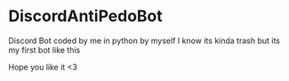 # DiscordAntiPedoBot

Discord Bot coded by me in python by myself
I know its kinda trash but its my first bot like this

<center-right>Hope you like it <3<center-right>
